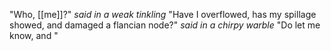 "Who, [[me]]?" *said in a weak tinkling*
"Have I overflowed, has my spillage showed, and damaged a flancian node?" *said in a chirpy warble*
"Do let me know, and "